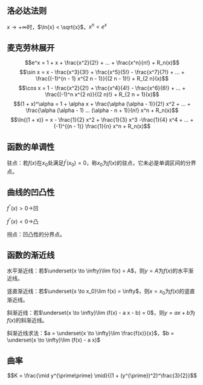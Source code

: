 ## 洛必达法则

$x \to +\infty$时，$\ln{x} < \sqrt{x}$，$x^n < e^x$

## 麦克劳林展开

$$e^x = 1 + x + \frac{x^2}{2!} + ... + \frac{x^n}{n!} + R_n(x)$$
$$\sin x = x - \frac{x^3}{3!} + \frac{x^5}{5!} - \frac{x^7}{7!} + ... + \frac{(-1)^{n - 1} x^{2 n - 1}}{(2 n - 1)!} + R_{2 n}(x)$$
$$\cos x = 1 - \frac{x^2}{2!} + \frac{x^4}{4!} - \frac{x^6}{6!} + ... + \frac{(-1)^n x^{2 n}}{(2 n)!} + R_{2 n + 1}(x)$$
$$(1 + x)^\alpha = 1 + \alpha x + \frac{\alpha (\alpha - 1)}{2!} x^2 + ... + \frac{\alpha (\alpha - 1) ... (\alpha - n + 1)}{n!} x^n + R_n(x)$$
$$\ln{(1 + x)} = x - \frac{1}{2} x^2 + \frac{1}{3} x^3 -\frac{1}{4} x^4 + ... + (-1)^{(n - 1)} \frac{1}{n} x^n + R_n(x)$$

## 函数的单调性

驻点：若$f(x)$在$x_0$处满足$f^\prime(x_0) = 0$，称$x_0$为$f(x)$的驻点，它未必是单调区间的分界点。

## 曲线的凹凸性

$f^{\prime\prime}(x) > 0 \to$凹

$f^{\prime\prime}(x) < 0 \to$凸

拐点：凹凸性的分界点。

## 函数的渐近线

水平渐近线：若$\underset{x \to \infty}\lim f(x) = A$，则$y = A$为$f(x)$的水平渐近线。

竖直渐近线：若$\underset{x \to x_0}\lim f(x) = \infty$，则$x = x_0$为$f(x)$的竖直渐近线。

斜渐近线：若$\underset{x \to \infty}\lim (f(x) - a x - b) = 0$，则$y = a x + b$为$f(x)$的斜渐近线。

斜渐近线求法：$a = \underset{x \to \infty}\lim \frac{f(x)}{x}$，$b = \underset{x \to \infty}\lim (f(x) - a x)$

## 曲率

$$K = \frac{\mid y^{\prime\prime} \mid}{(1 + (y^{\prime})^2)^\frac{3}{2}}$$